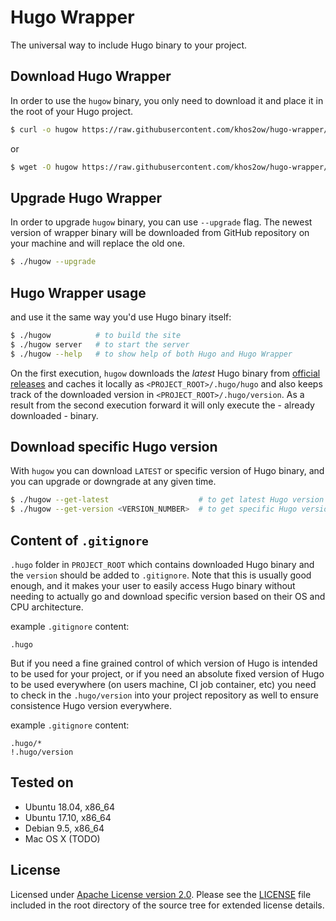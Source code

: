 # Hugo Wrapper

The universal way to include Hugo binary to your project.

## Download Hugo Wrapper

In order to use the `hugow` binary, you only need to download it and place it in the root of your Hugo project.

```bash
$ curl -o hugow https://raw.githubusercontent.com/khos2ow/hugo-wrapper/master/hugow && chmod +x hugow
```

or

```bash
$ wget -O hugow https://raw.githubusercontent.com/khos2ow/hugo-wrapper/master/hugow && chmod +x hugow
```

## Upgrade Hugo Wrapper

In order to upgrade `hugow` binary, you can use `--upgrade` flag. The newest version of wrapper binary will be
downloaded from GitHub repository on your machine and will replace the old one.

```bash
$ ./hugow --upgrade
```

## Hugo Wrapper usage

and use it the same way you'd use Hugo binary itself:

```bash
$ ./hugow          # to build the site
$ ./hugow server   # to start the server
$ ./hugow --help   # to show help of both Hugo and Hugo Wrapper
```

On the first execution, `hugow` downloads the _latest_ Hugo binary from
[official releases](https://github.com/gohugoio/hugo/releases) and caches it locally as
`<PROJECT_ROOT>/.hugo/hugo` and also keeps track of the downloaded version in
`<PROJECT_ROOT>/.hugo/version`. As a result from the second execution forward it will only
execute the - already downloaded - binary.

## Download specific Hugo version

With `hugow` you can download `LATEST` or specific version of Hugo binary, and you can
upgrade or downgrade at any given time.

```bash
$ ./hugow --get-latest                    # to get latest Hugo version
$ ./hugow --get-version <VERSION_NUMBER>  # to get specific Hugo version
```

## Content of `.gitignore`

`.hugo` folder in `PROJECT_ROOT` which contains downloaded Hugo binary and the `version`
should be added to `.gitignore`. Note that this is usually good enough, and it makes
your user to easily access Hugo binary without needing to actually go and download
specific version based on their OS and CPU architecture.

example `.gitignore` content:

```gitignore
.hugo
```

But if you need a fine grained control of which version of Hugo is intended to be used
for your project, or if you need an absolute fixed version of Hugo to be used everywhere
(on users machine, CI job container, etc) you need to check in the `.hugo/version` into
your project repository as well to ensure consistence Hugo version everywhere.

example `.gitignore` content:

```gitignore
.hugo/*
!.hugo/version
```

## Tested on

- Ubuntu 18.04, x86_64
- Ubuntu 17.10, x86_64
- Debian 9.5, x86_64
- Mac OS X (TODO)

## License

Licensed under [Apache License version 2.0](http://www.apache.org/licenses/LICENSE-2.0).
Please see the [LICENSE](https://github.com/khos2ow/hugo-wrapper/blob/master/LICENSE)
file included in the root directory of the source tree for extended license details.
